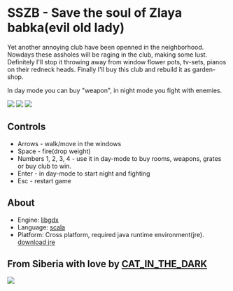 # SSZB - Save the soul of Zlaya babka(evil old lady)

Yet another annoying club have been openned in the neighborhood. 
Nowdays these assholes will be raging in the club, making some lust.
Definitely I'll stop it throwing away from window flower pots, tv-sets, pianos on their redneck heads. Finally I'll buy this club and rebuild it as garden-shop.

In day mode you can buy "weapon", in night mode you fight with enemies.

![](https://raw.githubusercontent.com/cat-in-the-dark/old48_32_game/master/assets/tutor_1.gif)
![](https://raw.githubusercontent.com/cat-in-the-dark/old48_32_game/master/assets/tutor_2.gif)
![](https://raw.githubusercontent.com/cat-in-the-dark/old48_32_game/master/assets/tutor_3.gif)

## Controls

- Arrows - walk/move in the windows
- Space - fire(drop weight)
- Numbers 1, 2, 3, 4 - use it in day-mode to buy rooms, weapons, grates or buy club to win.
- Enter - in day-mode to start night and fighting
- Esc - restart game

## About

- Engine: [libgdx](http://libgdx.badlogicgames.com/)
- Language: [scala](http://www.scala-lang.org/)
- Platform: Cross platform, required java runtime environment(jre). [download jre](http://www.oracle.com/technetwork/java/javase/downloads/jre8-downloads-2133155.html) 

## From Siberia with love by [CAT_IN_THE_DARK](https://github.com/cat-in-the-dark)

![](https://raw.githubusercontent.com/cat-in-the-dark/old48_32_game/master/assets/gamewin.gif)